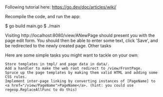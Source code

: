 Following tutorial here:  https://go.dev/doc/articles/wiki/


 Recompile the code, and run the app:

$ go build main.go
$ ./main

Visiting http://localhost:8080/view/ANewPage should present you with the page edit form. You should then be able to enter some text, click 'Save', and be redirected to the newly created page.
Other tasks

Here are some simple tasks you might want to tackle on your own:

    Store templates in tmpl/ and page data in data/.
    Add a handler to make the web root redirect to /view/FrontPage.
    Spruce up the page templates by making them valid HTML and adding some CSS rules.
    Implement inter-page linking by converting instances of [PageName] to
    <a href="/view/PageName">PageName</a>. (hint: you could use regexp.ReplaceAllFunc to do this)
